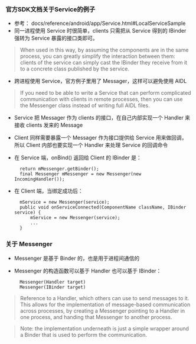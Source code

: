 ### 官方SDK文档关于Service的例子
*  参考： docs/reference/android/app/Service.html#LocalServiceSample
*  同一进程使用 Service 时很简单，clients 只需把从 Service 得到的 IBinder 强转为 Service 暴露的接口类即可。

> When used in this way, by assuming the components are in the same process, you can greatly simplify the interaction between them:
> clients of the service can simply cast the IBinder they receive from it to a concrete class published by the service. 

* 跨进程使用 Service，官方例子里用了 Messager，这样可以避免使用 AIDL

> If you need to be able to write a Service that can perform complicated communication with clients in remote processes, then you can use the Messenger class instead of writing full AIDL files. 

* Service 把 Messager 作为 clients 的接口，在自己内部实现一个 Handler 来接收 clients 发来的 Message
* Client 同样需要暴露一个 Messager 作为接口提供给 Service 用来做回调，所以 Client 内部也要实现一个 Handler 来处理 Service 的回调命令

* 在 Service 端，onBind() 返回给 Client 的 IBinder 是：  

		return mMessenger.getBinder();
		final Messenger mMessenger = new Messenger(new IncomingHandler());

* 在 Client 端，当绑定成功后：  
		
		mService = new Messenger(service);
		public void onServiceConnected(ComponentName className, IBinder service) {
        	mService = new Messenger(service);
			...
		}



### 关于 Messenger
* Messenger 是基于 Binder 的，也是用于进程间通信的
* Messenger 的构造函数可以基于 Handler 也可以基于 IBinder：

		Messenger(Handler target)
		Messenger(IBinder target)

> Reference to a Handler, which others can use to send messages to it. This allows for the implementation of message-based communication across processes, by creating a Messenger pointing to a Handler in one process, and handing that Messenger to another process.   
  
> Note: the implementation underneath is just a simple wrapper around a Binder that is used to perform the communication. 